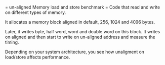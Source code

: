 = un-aligned Memory load and store benchmark =
Code that read and write on different types of memory.

It allocates a memory block aligned in default, 256, 1024 and 4096 bytes.

Later, it writes byte, half word, word and double word on this block. It writes on aligned and then start to write on un-aligned address and measure the timing.

Depending on your system architecture, you see how unaligment on load/store affects performance.
